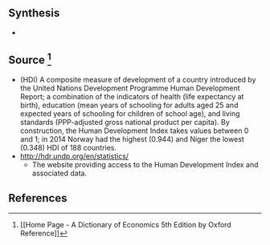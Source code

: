 ## Synthesis
- 
## Source [^1]
- (HDI) A composite measure of development of a country introduced by the United Nations Development Programme Human Development Report; a combination of the indicators of health (life expectancy at birth), education (mean years of schooling for adults aged 25 and expected years of schooling for children of school age), and living standards (PPP-adjusted gross national product per capita). By construction, the Human Development Index takes values between 0 and 1; in 2014 Norway had the highest (0.944) and Niger the lowest (0.348) HDI of 188 countries.
- http://hdr.undp.org/en/statistics/
	- The website providing access to the Human Development Index and associated data.
## References

[^1]: [[Home Page - A Dictionary of Economics 5th Edition by Oxford Reference]]